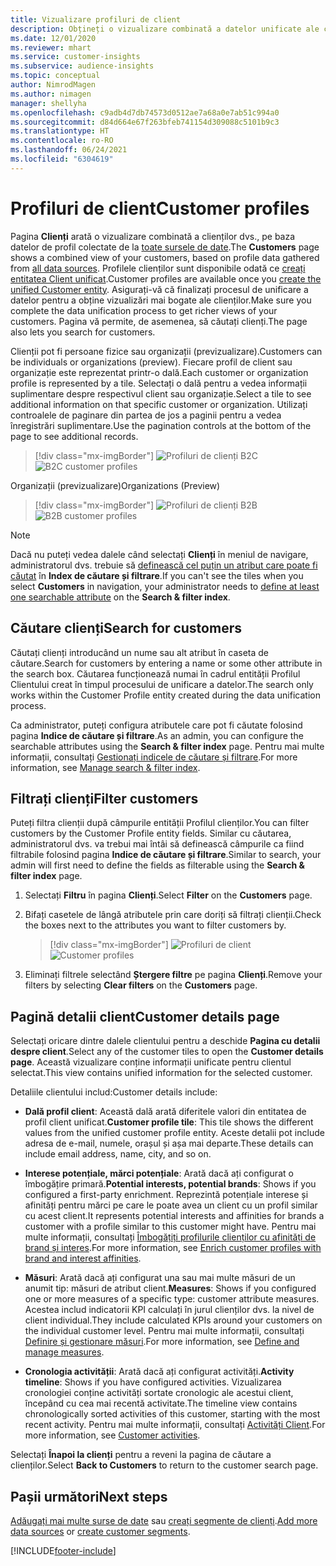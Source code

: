 ```yaml
---
title: Vizualizare profiluri de client
description: Obțineți o vizualizare combinată a datelor unificate ale clienților.
ms.date: 12/01/2020
ms.reviewer: mhart
ms.service: customer-insights
ms.subservice: audience-insights
ms.topic: conceptual
author: NimrodMagen
ms.author: nimagen
manager: shellyha
ms.openlocfilehash: c9adb4d7db74573d0512ae7a68a0e7ab51c994a0
ms.sourcegitcommit: d84d664e67f263bfeb741154d309088c5101b9c3
ms.translationtype: HT
ms.contentlocale: ro-RO
ms.lasthandoff: 06/24/2021
ms.locfileid: "6304619"
---
```

# <a name="customer-profiles"></a><span data-ttu-id="957d8-103">Profiluri de client</span><span class="sxs-lookup"><span data-stu-id="957d8-103">Customer profiles</span></span>

<span data-ttu-id="957d8-104">Pagina **Clienți** arată o vizualizare combinată a clienților dvs., pe baza datelor de profil colectate de la [toate sursele de date](data-sources.md).</span><span class="sxs-lookup"><span data-stu-id="957d8-104">The **Customers** page shows a combined view of your customers, based on profile data gathered from [all data sources](data-sources.md).</span></span> <span data-ttu-id="957d8-105">Profilele clienților sunt disponibile odată ce [creați entitatea Client unificat](data-unification.md).</span><span class="sxs-lookup"><span data-stu-id="957d8-105">Customer profiles are available once you [create the unified Customer entity](data-unification.md).</span></span> <span data-ttu-id="957d8-106">Asigurați-vă că finalizați procesul de unificare a datelor pentru a obține vizualizări mai bogate ale clienților.</span><span class="sxs-lookup"><span data-stu-id="957d8-106">Make sure you complete the data unification process to get richer views of your customers.</span></span> <span data-ttu-id="957d8-107">Pagina vă permite, de asemenea, să căutați clienți.</span><span class="sxs-lookup"><span data-stu-id="957d8-107">The page also lets you search for customers.</span></span>

<span data-ttu-id="957d8-108">Clienții pot fi persoane fizice sau organizații (previzualizare).</span><span class="sxs-lookup"><span data-stu-id="957d8-108">Customers can be individuals or organizations (preview).</span></span> <span data-ttu-id="957d8-109">Fiecare profil de client sau organizație este reprezentat printr-o dală.</span><span class="sxs-lookup"><span data-stu-id="957d8-109">Each customer or organization profile is represented by a tile.</span></span> <span data-ttu-id="957d8-110">Selectați o dală pentru a vedea informații suplimentare despre respectivul client sau organizație.</span><span class="sxs-lookup"><span data-stu-id="957d8-110">Select a tile to see additional information on that specific customer or organization.</span></span> <span data-ttu-id="957d8-111">Utilizați controalele de paginare din partea de jos a paginii pentru a vedea înregistrări suplimentare.</span><span class="sxs-lookup"><span data-stu-id="957d8-111">Use the pagination controls at the bottom of the page to see additional records.</span></span>

> [!div class="mx-imgBorder"] 
> <span data-ttu-id="957d8-112">![Profiluri de clienți B2C](media/profiles-customers.png "Profiluri de clienți B2C")</span><span class="sxs-lookup"><span data-stu-id="957d8-112">![B2C customer profiles](media/profiles-customers.png "B2C customer profiles")</span></span>

<span data-ttu-id="957d8-113">Organizații (previzualizare)</span><span class="sxs-lookup"><span data-stu-id="957d8-113">Organizations (Preview)</span></span>
> [!div class="mx-imgBorder"] 
> <span data-ttu-id="957d8-114">![Profiluri de clienți B2B](media/profile-customers-b2b.png "Profiluri de clienți B2B")</span><span class="sxs-lookup"><span data-stu-id="957d8-114">![B2B customer profiles](media/profile-customers-b2b.png "B2B customer profiles")</span></span>

> [!NOTE]
> <span data-ttu-id="957d8-115">Dacă nu puteți vedea dalele când selectați **Clienți** în meniul de navigare, administratorul dvs. trebuie să [definească cel puțin un atribut care poate fi căutat](search-filter-index.md) în **Index de căutare și filtrare**.</span><span class="sxs-lookup"><span data-stu-id="957d8-115">If you can't see the tiles when you select **Customers** in navigation, your administrator needs to [define at least one searchable attribute](search-filter-index.md) on the **Search & filter index**.</span></span>

## <a name="search-for-customers"></a><span data-ttu-id="957d8-116">Căutare clienți</span><span class="sxs-lookup"><span data-stu-id="957d8-116">Search for customers</span></span>

<span data-ttu-id="957d8-117">Căutați clienți introducând un nume sau alt atribut în caseta de căutare.</span><span class="sxs-lookup"><span data-stu-id="957d8-117">Search for customers by entering a name or some other attribute in the search box.</span></span> <span data-ttu-id="957d8-118">Căutarea funcționează numai în cadrul entității Profilul Clientului creat în timpul procesului de unificare a datelor.</span><span class="sxs-lookup"><span data-stu-id="957d8-118">The search only works within the Customer Profile entity created during the data unification process.</span></span>

<span data-ttu-id="957d8-119">Ca administrator, puteți configura atributele care pot fi căutate folosind pagina **Indice de căutare și filtrare**.</span><span class="sxs-lookup"><span data-stu-id="957d8-119">As an admin, you can configure the searchable attributes using the **Search & filter index** page.</span></span> <span data-ttu-id="957d8-120">Pentru mai multe informații, consultați [Gestionați indicele de căutare și filtrare](search-filter-index.md).</span><span class="sxs-lookup"><span data-stu-id="957d8-120">For more information, see [Manage search & filter index](search-filter-index.md).</span></span>

## <a name="filter-customers"></a><span data-ttu-id="957d8-121">Filtrați clienți</span><span class="sxs-lookup"><span data-stu-id="957d8-121">Filter customers</span></span>

<span data-ttu-id="957d8-122">Puteți filtra clienții după câmpurile entității Profilul clienților.</span><span class="sxs-lookup"><span data-stu-id="957d8-122">You can filter customers by the Customer Profile entity fields.</span></span> <span data-ttu-id="957d8-123">Similar cu căutarea, administratorul dvs. va trebui mai întâi să definească câmpurile ca fiind filtrabile folosind pagina **Indice de căutare și filtrare**.</span><span class="sxs-lookup"><span data-stu-id="957d8-123">Similar to search, your admin will first need to define the fields as filterable using the **Search & filter index** page.</span></span>

1. <span data-ttu-id="957d8-124">Selectați **Filtru** în pagina **Clienți**.</span><span class="sxs-lookup"><span data-stu-id="957d8-124">Select **Filter** on the **Customers** page.</span></span>

2. <span data-ttu-id="957d8-125">Bifați casetele de lângă atributele prin care doriți să filtrați clienții.</span><span class="sxs-lookup"><span data-stu-id="957d8-125">Check the boxes next to the attributes you want to filter customers by.</span></span>

   > [!div class="mx-imgBorder"] 
   > <span data-ttu-id="957d8-126">![Profiluri de client](media/profiles-customers3.png "Profiluri de client")</span><span class="sxs-lookup"><span data-stu-id="957d8-126">![Customer profiles](media/profiles-customers3.png "Customer profiles")</span></span>

3. <span data-ttu-id="957d8-127">Eliminați filtrele selectând **Ștergere filtre** pe pagina **Clienți**.</span><span class="sxs-lookup"><span data-stu-id="957d8-127">Remove your filters by selecting **Clear filters** on the **Customers** page.</span></span>

##  <a name="customer-details-page"></a><span data-ttu-id="957d8-128">Pagină detalii client</span><span class="sxs-lookup"><span data-stu-id="957d8-128">Customer details page</span></span>

<span data-ttu-id="957d8-129">Selectați oricare dintre dalele clientului pentru a deschide **Pagina cu detalii despre client**.</span><span class="sxs-lookup"><span data-stu-id="957d8-129">Select any of the customer tiles to open the **Customer details page**.</span></span> <span data-ttu-id="957d8-130">Această vizualizare conține informații unificate pentru clientul selectat.</span><span class="sxs-lookup"><span data-stu-id="957d8-130">This view contains unified information for the selected customer.</span></span>

<span data-ttu-id="957d8-131">Detaliile clientului includ:</span><span class="sxs-lookup"><span data-stu-id="957d8-131">Customer details include:</span></span>

-   <span data-ttu-id="957d8-132">**Dală profil client**: Această dală arată diferitele valori din entitatea de profil client unificat.</span><span class="sxs-lookup"><span data-stu-id="957d8-132">**Customer profile tile**: This tile shows the different values from the unified customer profile entity.</span></span> <span data-ttu-id="957d8-133">Aceste detalii pot include adresa de e-mail, numele, orașul și așa mai departe.</span><span class="sxs-lookup"><span data-stu-id="957d8-133">These details can include email address, name, city, and so on.</span></span> 

-   <span data-ttu-id="957d8-134">**Interese potențiale, mărci potențiale**: Arată dacă ați configurat o îmbogățire primară.</span><span class="sxs-lookup"><span data-stu-id="957d8-134">**Potential interests, potential brands**: Shows if you configured a first-party enrichment.</span></span> <span data-ttu-id="957d8-135">Reprezintă potențiale interese și afinități pentru mărci pe care le poate avea un client cu un profil similar cu acest client.</span><span class="sxs-lookup"><span data-stu-id="957d8-135">It represents potential interests and affinities for brands a customer with a profile similar to this customer might have.</span></span> <span data-ttu-id="957d8-136">Pentru mai multe informații, consultați [Îmbogățiți profilurile clienților cu afinități de brand și interes](enrichment-microsoft.md).</span><span class="sxs-lookup"><span data-stu-id="957d8-136">For more information, see [Enrich customer profiles with brand and interest affinities](enrichment-microsoft.md).</span></span>

-   <span data-ttu-id="957d8-137">**Măsuri**: Arată dacă ați configurat una sau mai multe măsuri de un anumit tip: măsuri de atribut client.</span><span class="sxs-lookup"><span data-stu-id="957d8-137">**Measures**: Shows if you configured one or more measures of a specific type: customer attribute measures.</span></span> <span data-ttu-id="957d8-138">Acestea includ indicatorii KPI calculați în jurul clienților dvs. la nivel de client individual.</span><span class="sxs-lookup"><span data-stu-id="957d8-138">They include calculated KPIs around your customers on the individual customer level.</span></span> <span data-ttu-id="957d8-139">Pentru mai multe informații, consultați [Definire și gestionare măsuri](measures.md).</span><span class="sxs-lookup"><span data-stu-id="957d8-139">For more information, see [Define and manage measures](measures.md).</span></span>

-   <span data-ttu-id="957d8-140">**Cronologia activității**: Arată dacă ați configurat activități.</span><span class="sxs-lookup"><span data-stu-id="957d8-140">**Activity timeline**: Shows if you have configured activities.</span></span> <span data-ttu-id="957d8-141">Vizualizarea cronologiei conține activități sortate cronologic ale acestui client, începând cu cea mai recentă activitate.</span><span class="sxs-lookup"><span data-stu-id="957d8-141">The timeline view contains chronologically sorted activities of this customer, starting with the most recent activity.</span></span> <span data-ttu-id="957d8-142">Pentru mai multe informații, consultați [Activități Client](activities.md).</span><span class="sxs-lookup"><span data-stu-id="957d8-142">For more information, see [Customer activities](activities.md).</span></span>

<span data-ttu-id="957d8-143">Selectați **Înapoi la clienți** pentru a reveni la pagina de căutare a clienților.</span><span class="sxs-lookup"><span data-stu-id="957d8-143">Select **Back to Customers** to return to the customer search page.</span></span>

## <a name="next-steps"></a><span data-ttu-id="957d8-144">Pașii următori</span><span class="sxs-lookup"><span data-stu-id="957d8-144">Next steps</span></span>

<span data-ttu-id="957d8-145">[Adăugați mai multe surse de date](data-sources.md) sau [creați segmente de clienți](segments.md).</span><span class="sxs-lookup"><span data-stu-id="957d8-145">[Add more data sources](data-sources.md) or [create customer segments](segments.md).</span></span>


[!INCLUDE[footer-include](../includes/footer-banner.md)]
